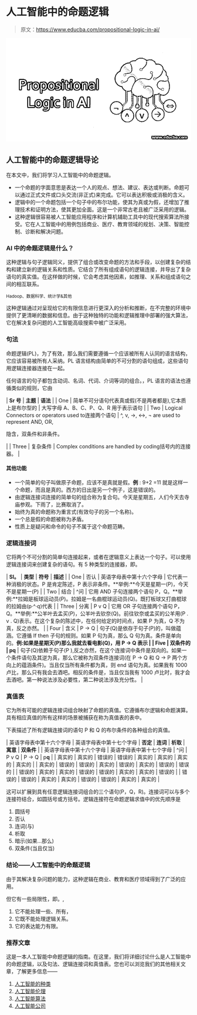 # 人工智能中的命题逻辑

> 原文：<https://www.educba.com/propositional-logic-in-ai/>

![Propositional Logic in AI](img/e21ab4c5912401927efbed8aaca578ec.png)



## 人工智能中的命题逻辑导论

在本文中，我们将学习人工智能中的命题逻辑。

*   一个命题的字面意思是表达一个人的观点、想法、建议、表达或判断。命题可以通过正式文件或口头交流(非正式)来完成。它可以表达积极或消极的含义。
*   逻辑中的一个命题包括一个句子中的布尔功能，使其为真或为假，还增加了推理技术和证明方法，使其更加全面。这是一个非常古老且被广泛采用的逻辑。
*   这种逻辑很容易被人工智能应用程序和计算机辅助工具中的现代搜索算法所接受。它在人工智能中的用例包括商业、医疗、教育领域的规划、决策、智能控制、诊断和解决问题。

### AI 中的命题逻辑是什么？

这种逻辑与句子逻辑同义，提供了组合或改变命题的方法和手段，以创建复杂的结构和建立新的逻辑关系和性质。它结合了所有组成语句的逻辑连接，并导出了复杂语句的真实值。在这样做的时候，它会考虑其他因素，如推理、关系和组成语句之间的相互联系。

<small>Hadoop、数据科学、统计学&其他</small>

这种逻辑通过对呈现给它的有限信息进行更深入的分析和推断，在不完整的环境中提供了更清晰的数据和信息。由于这种独特的功能和逻辑推理中部署的强大算法，它在解决复杂问题的人工智能高级搜索中被广泛采用。

### 句法

命题逻辑(PL)，为了有效，那么我们需要遵循一个应该被所有人认同的语言结构，它应该容易被所有人采纳。PL 语言结构由简单的不可分割的语句组成，这些语句用逻辑连接器连接在一起。

任何语言的句子都包含动词、名词、代词、介词等词的组合。，PL 语言的语法也遵循类似的规则，它由

| **Sr 号** | **主题** | **语法** |
| One | 简单不可分语句代表真或假(不是两者都是),它本质上是布尔型的 | 大写字母 A、B、C、P、Q、R 用于表示语句 |
| Two | Logical Connectors or operators used to连接两个语句 | ^, v, →, ↔, ¬ are used to represent AND, OR,

隐含，双条件和非条件。

 |
| Three | 复杂条件 | Complex conditions are handled by coding括号内的连接器。 |

#### 其他功能

*   一个简单的句子叫做原子命题，应该不是真就是假。**例** : 9+2 =11 就是这样一个命题，而且是真的。西方的日出是另一个例子，这是错误的。
*   由逻辑连接词连接的简单句的组合称为复合句。今天是星期五，人们今天去寺庙参观。下雨了，比赛取消了。
*   始终为真的命题称为重言式(有效句子的另一个名称)。
*   一个总是假的命题被称为矛盾。
*   性质上是疑问和命令的句子不属于这个命题范畴。

### 逻辑连接词

它将两个不可分割的简单句连接起来，或者在逻辑意义上表达一个句子。可以使用逻辑连接词来创建复杂的语句。有 5 种类型的连接器，即。

| **Sl。** | **类型** | **符号** | **描述** |
| One | 否认 | 英语字母表中第十六个字母 | 它代表一种消极的状态。P 是肯定陈述，P 表示非条件。**举例:**今天是星期一(P)，今天不是星期一(P) |
| Two | 结合 | ^问 | 它用 AND 子句连接两个语句 P，Q。**举例:**拉姆是板球运动员(P)。拉姆是一名曲棍球运动员(Q)。既打板球又打曲棍球的拉姆由(p·^·q)代表 |
| Three | 分离 | P v Q | 它用 OR 子句连接两个语句 P，Q。**举例:**公羊叶去孟买(P)，公羊叶去钦奈(Q)。前往钦奈或孟买的公羊用(P . v . Q)表示。在这个复杂的陈述中，在任何给定的时间点，如果 P 为真，Q 不为真，反之亦然。 |
| Four | 含义 | P → Q | 句子(Q)是依存于句子(P)的，叫做蕴涵。它遵循 If then 子句的规则。如果 P 句为真，那么 Q 句为真。条件是单向的。**例:**如果是星期天(P)那么我就去看电影(Q)，用 P → Q 表示 |
| Five | 双条件的 | p**q** | 句子(Q)依赖于句子(P ),反之亦然，在这个连接词中条件是双向的。如果一个条件语句及其逆为真，那么它被称为双条件连接词(在 P → Q 和 Q → P 两个方向上的蕴涵条件)。当且仅当所有条件都为真，则 end 语句为真。如果我有 1000 卢比，那么只有我会去酒吧。相反的条件是，当且仅当我有 1000 卢比时，我才会去酒吧。第一种说法涉及必要性，第二种说法涉及充分性。 |

### 真值表

它为所有可能的逻辑连接词组合映射了命题的真值。它遵循布尔逻辑和命题演算。具有相应真值的所有这样的场景被捕获在称为真值表的表中。

下表描述了所有逻辑连接词的语句 P 和 Q 的布尔条件的各种组合的真值。

| 英语字母表中第十六个字母 | 英语字母表中第十七个字母 | **否定** | **连词** | **析取** | **寓意** | **双条件** |
| 英语字母表中第十六个字母 | 英语字母表中第十七个字母 | ^问 | P v Q | P → Q | p**q** |
| 真实的 | 真实的 | 错误的 | 错误的 | 真实的 | 真实的 | 真实的 | 真实的 |
| 真实的 | 错误的 | 错误的 | 真实的 | 错误的 | 真实的 | 错误的 | 错误的 |
| 错误的 | 真实的 | 真实的 | 错误的 | 错误的 | 真实的 | 真实的 | 错误的 |
| 错误的 | 错误的 | 真实的 | 真实的 | 错误的 | 错误的 | 真实的 | 真实的 |

这可以扩展到具有任意逻辑连接词组合的三个语句(P，Q，R)。连接词可以与多个连接符结合，如圆括号或方括号。逻辑连接符在命题逻辑求值中的优先顺序是

1.  圆括号
2.  否认
3.  连词(与)
4.  析取
5.  暗示(如果…那么)
6.  双条件(当且仅当)

### 结论——人工智能中的命题逻辑

由于其解决复杂问题的能力，这种逻辑在商业、教育和医疗领域得到了广泛的应用。

但它有一些局限性，即。,

1.  它不能处理一些、所有，
2.  它既不能处理逻辑关系。
3.  它的表达能力有限。

### 推荐文章

这是一本人工智能中命题逻辑的指南。在这里，我们将详细讨论什么是人工智能中的命题逻辑，以及句法、逻辑连接词和真值表。您也可以浏览我们的其他相关文章，了解更多信息——

1.  [人工智能的种类](https://www.educba.com/types-of-artificial-intelligence/)
2.  [人工智能伦理](https://www.educba.com/artificial-intelligence-ethics/)
3.  [人工智能算法](https://www.educba.com/artificial-intelligence-algorithm/)
4.  [人工智能公司](https://www.educba.com/artificial-intelligence-companies/)





